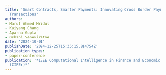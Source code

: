 ```yaml
---
title: 'Smart Contracts, Smarter Payments: Innovating Cross Border Payments and Reporting
  Transactions'
authors:
- Maruf Ahmed Mridul
- Kaiyang Chang
- Aparna Gupta
- Oshani Seneviratne
date: '2024-10-01'
publishDate: '2024-12-25T15:35:15.814754Z'
publication_types:
- paper-conference
publication: '*IEEE Computational Intelligence in Finance and Economic Conference
  (CIFEr)*'
---
```


